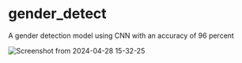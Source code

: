 # gender_detect
A gender detection model using CNN with an accuracy of 96 percent 

![Screenshot from 2024-04-28 15-32-25](https://github.com/Sauravroy34/gender_detect/assets/136881235/1525ed80-cdd9-41a3-a829-c530b2037a4a)
